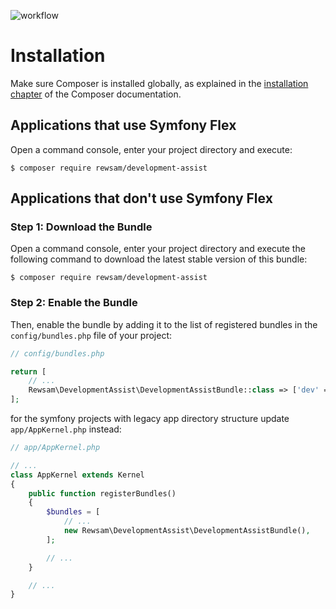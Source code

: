 ![workflow](https://github.com/andysmchk/DevelopmentAssistBundle/actions/workflows/test.yml/badge.svg)

Installation
============

Make sure Composer is installed globally, as explained in the
[installation chapter](https://getcomposer.org/doc/00-intro.md)
of the Composer documentation.

Applications that use Symfony Flex
----------------------------------

Open a command console, enter your project directory and execute:

```console
$ composer require rewsam/development-assist
```

Applications that don't use Symfony Flex
----------------------------------------

### Step 1: Download the Bundle

Open a command console, enter your project directory and execute the
following command to download the latest stable version of this bundle:

```console
$ composer require rewsam/development-assist
```

### Step 2: Enable the Bundle

Then, enable the bundle by adding it to the list of registered bundles
in the `config/bundles.php` file of your project:

```php
// config/bundles.php

return [
    // ...
    Rewsam\DevelopmentAssist\DevelopmentAssistBundle::class => ['dev' => true],
];
```
for the symfony projects with legacy app directory structure
update `app/AppKernel.php` instead:

```php
// app/AppKernel.php

// ...
class AppKernel extends Kernel
{
    public function registerBundles()
    {
        $bundles = [
            // ...
            new Rewsam\DevelopmentAssist\DevelopmentAssistBundle(),
        ];

        // ...
    }

    // ...
}
```
